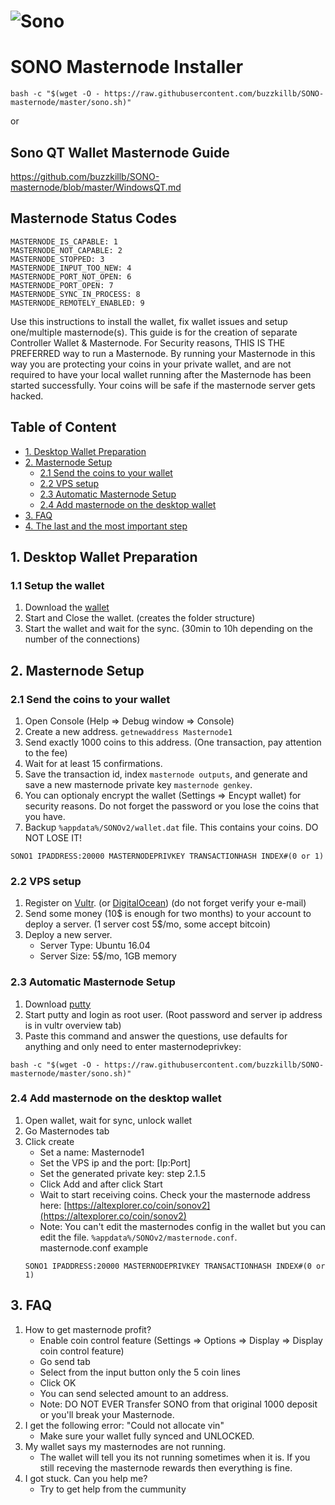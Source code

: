 # ![Sono](https://github.com/altcommunitycoin/SONO/raw/master/src/qt/res/images/about.png)
# SONO Masternode Installer

```
bash -c "$(wget -O - https://raw.githubusercontent.com/buzzkillb/SONO-masternode/master/sono.sh)"
```
or  

## Sono QT Wallet Masternode Guide
https://github.com/buzzkillb/SONO-masternode/blob/master/WindowsQT.md

## Masternode Status Codes
```MASTERNODE_NOT_PROCESSED: 0 
MASTERNODE_IS_CAPABLE: 1 
MASTERNODE_NOT_CAPABLE: 2 
MASTERNODE_STOPPED: 3
MASTERNODE_INPUT_TOO_NEW: 4
MASTERNODE_PORT_NOT_OPEN: 6
MASTERNODE_PORT_OPEN: 7
MASTERNODE_SYNC_IN_PROCESS: 8
MASTERNODE_REMOTELY_ENABLED: 9
```

Use this instructions to install the wallet, fix wallet issues and setup one/multiple masternode(s).
This guide is for the creation of separate Controller Wallet & Masternode.
For Security reasons, THIS IS THE PREFERRED way to run a Masternode. By running your Masternode in this way you are protecting
your coins in your private wallet, and are not required to have your local wallet running after the Masternode has been started successfully.
Your coins will be safe if the masternode server gets hacked.

## Table of Content
* [1. Desktop Wallet Preparation](#1-desktop-wallet-preparation-)
* [2. Masternode Setup](#2-masternode-setup-)
	* [2.1 Send the coins to your wallet](#21-send-the-coins-to-your-wallet)
	* [2.2 VPS setup](#22-vps-setup)
	* [2.3 Automatic Masternode Setup](#23-automatic-masternode-setup)
	* [2.4 Add masternode on the desktop wallet](#24-add-masternode-on-the-desktop-wallet)
* [3. FAQ](#3-faq)
* [4. The last and the most important step](#4-the-last-and-the-most-important-step)

## 1. Desktop Wallet Preparation

### 1.1 Setup the wallet
1. Download the [wallet](https://github.com/zPools/sonoa/releases)
1. Start and Close the wallet. (creates the folder structure)
1. Start the wallet and wait for the sync. (30min to 10h depending on the number of the connections)
	
## 2. Masternode Setup

### 2.1 Send the coins to your wallet
1. Open Console (Help => Debug window => Console)
1. Create a new address. `getnewaddress Masternode1`
1. Send exactly 1000 coins to this address. (One transaction, pay attention to the fee)
1. Wait for at least 15 confirmations.
1. Save the transaction id, index `masternode outputs`, and generate and save a new masternode private key `masternode genkey`.
1. You can optionaly encrypt the wallet (Settings => Encypt wallet) for security reasons. Do not forget the password or you lose the coins that you have.
1. Backup `%appdata%/SONOv2/wallet.dat` file. This contains your coins. DO NOT LOSE IT!
```
SONO1 IPADDRESS:20000 MASTERNODEPRIVKEY TRANSACTIONHASH INDEX#(0 or 1)
```

### 2.2 VPS setup
1. Register on [Vultr](https://www.vultr.com/?ref=7307426). (or [DigitalOcean](https://m.do.co/c/6dffa03c3628)) (do not forget verify your e-mail)
1. Send some money (10$ is enough for two months) to your account to deploy a server. (1 server cost 5$/mo, some accept bitcoin)
1. Deploy a new server.
    - Server Type: Ubuntu 16.04
    - Server Size: 5$/mo, 1GB memory

### 2.3 Automatic Masternode Setup

1. Download [putty](https://the.earth.li/~sgtatham/putty/latest/w64/putty-64bit-0.70-installer.msi)
1. Start putty and login as root user. (Root password and server ip address is in vultr overview tab)
1. Paste this command and answer the questions, use defaults for anything and only need to enter masternodeprivkey:
```
bash -c "$(wget -O - https://raw.githubusercontent.com/buzzkillb/SONO-masternode/master/sono.sh)"
```

### 2.4 Add masternode on the desktop wallet

1. Open wallet, wait for sync, unlock wallet
1. Go Masternodes tab
1. Click create
	- Set a name: Masternode1
	- Set the VPS ip and the port: [Ip:Port]
	- Set the generated private key: step 2.1.5
	- Click Add and after click Start
	- Wait to start receiving coins. Check your the masternode address here: [https://altexplorer.co/coin/sonov2](https://altexplorer.co/coin/sonov2)
	- Note: You can't edit the masternodes config in the wallet but you can edit the file. `%appdata%/SONOv2/masternode.conf`.  
	masternode.conf example    
	```
	SONO1 IPADDRESS:20000 MASTERNODEPRIVKEY TRANSACTIONHASH INDEX#(0 or 1)
	```

## 3. FAQ

1. How to get masternode profit?
	- Enable coin control feature (Settings => Options => Display => Display coin control feature)
	- Go send tab
	- Select from the input button only the 5 coin lines
	- Click OK
	- You can send selected amount to an address.
	- Note: DO NOT EVER Transfer SONO from that original 1000 deposit or you'll break your Masternode.
1. I get the following error: "Could not allocate vin"
	- Make sure your wallet fully synced and UNLOCKED.
1. My wallet says my masternodes are not running.
	- The wallet will tell you its not running sometimes when it is. If you still receving the masternode rewards then everything is fine.
1. I got stuck. Can you help me?
	- Try to get help from the cummunity
